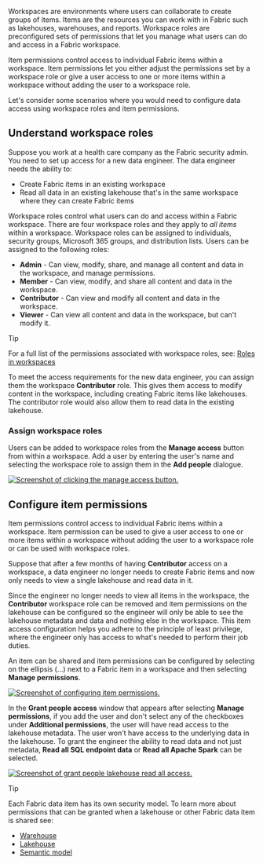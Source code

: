 Workspaces are environments where users can collaborate to create groups of items. Items are the resources you can work with in Fabric such as lakehouses, warehouses, and reports. Workspace roles are preconfigured sets of permissions that let you manage what users can do and access in a Fabric workspace.

Item permissions control access to individual Fabric items within a workspace. Item permissions let you either adjust the permissions set by a workspace role or give a user access to one or more items within a workspace without adding the user to a workspace role.

Let's consider some scenarios where you would need to configure data access using workspace roles and item permissions.

## Understand workspace roles

Suppose you work at a health care company as the Fabric security admin. You need to set up access for a new data engineer. The data engineer needs the ability to:

- Create Fabric items in an existing workspace
- Read all data in an existing lakehouse that's in the same workspace where they can create Fabric items

Workspace roles control what users can do and access within a Fabric workspace. There are four workspace roles and they apply to _all items_ within a workspace. Workspace roles can be assigned to individuals, security groups, Microsoft 365 groups, and distribution lists. Users can be assigned to the following roles:

- **Admin** - Can view, modify, share, and manage all content and data in the workspace, and manage permissions.
- **Member** - Can view, modify, and share all content and data in the workspace.
- **Contributor** - Can view and modify all content and data in the workspace.
- **Viewer** - Can view all content and data in the workspace, but can't modify it.

Tip

For a full list of the permissions associated with workspace roles, see: [Roles in workspaces](https://learn.microsoft.com/en-us/fabric/get-started/roles-workspaces)

To meet the access requirements for the new data engineer, you can assign them the workspace **Contributor** role. This gives them access to modify content in the workspace, including creating Fabric items like lakehouses. The contributor role would also allow them to read data in the existing lakehouse.

### Assign workspace roles

Users can be added to workspace roles from the **Manage access** button from within a workspace. Add a user by entering the user's name and selecting the workspace role to assign them in the **Add people** dialogue.

[![Screenshot of clicking the manage access button.](https://learn.microsoft.com/en-us/training/wwl-data-ai/secure-data-access-in-fabric/media/manage-access.png)](https://learn.microsoft.com/en-us/training/wwl-data-ai/secure-data-access-in-fabric/media/manage-access.png#lightbox)

## Configure item permissions

Item permissions control access to individual Fabric items within a workspace. Item permission can be used to give a user access to one or more items within a workspace without adding the user to a workspace role or can be used with workspace roles.

Suppose that after a few months of having **Contributor** access on a workspace, a data engineer no longer needs to create Fabric items and now only needs to view a single lakehouse and read data in it.

Since the engineer no longer needs to view all items in the workspace, the **Contributor** workspace role can be removed and item permissions on the lakehouse can be configured so the engineer will only be able to see the lakehouse metadata and data and nothing else in the workspace. This item access configuration helps you adhere to the principle of least privilege, where the engineer only has access to what's needed to perform their job duties.

An item can be shared and item permissions can be configured by selecting on the ellipsis (...) next to a Fabric item in a workspace and then selecting **Manage permissions**.

[![Screenshot of configuring item permissions.](https://learn.microsoft.com/en-us/training/wwl-data-ai/secure-data-access-in-fabric/media/manage-item-permissions.png)](https://learn.microsoft.com/en-us/training/wwl-data-ai/secure-data-access-in-fabric/media/manage-item-permissions.png#lightbox)

In the **Grant people access** window that appears after selecting **Manage permissions**, if you add the user and don't select any of the checkboxes under **Additional permissions**, the user will have read access to the lakehouse metadata. The user won't have access to the underlying data in the lakehouse. To grant the engineer the ability to read data and not just metadata, **Read all SQL endpoint data** or **Read all Apache Spark** can be selected.

[![Screenshot of grant people lakehouse read all access.](https://learn.microsoft.com/en-us/training/wwl-data-ai/secure-data-access-in-fabric/media/grant-people-access-lakehouse.png)](https://learn.microsoft.com/en-us/training/wwl-data-ai/secure-data-access-in-fabric/media/grant-people-access-lakehouse.png#lightbox)

Tip

Each Fabric data item has its own security model. To learn more about permissions that can be granted when a lakehouse or other Fabric data item is shared see:

- [Warehouse](https://learn.microsoft.com/en-us/fabric/data-warehouse/share-warehouse-manage-permissions)
- [Lakehouse](https://learn.microsoft.com/en-us/fabric/data-engineering/lakehouse-sharing)
- [Semantic model](https://learn.microsoft.com/en-us/power-bi/connect-data/service-datasets-permissions)